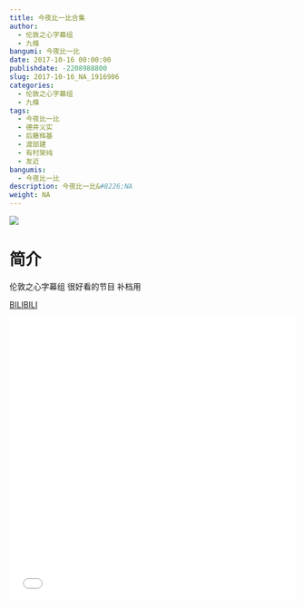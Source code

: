 ```yaml
---
title: 今夜比一比合集
author: 
  - 伦敦之心字幕组
  - 九條
bangumi: 今夜比一比
date: 2017-10-16 00:00:00
publishdate: -2208988800
slug: 2017-10-16_NA_1916906
categories: 
  - 伦敦之心字幕组
  - 九條
tags: 
  - 今夜比一比
  - 德井义实
  - 后藤辉基
  - 渡部建
  - 有村架纯
  - 友近
bangumis: 
  - 今夜比一比
description: 今夜比一比&#8226;NA
weight: NA
---
```

![](https://i.imgur.com/GamodvR.jpg)

# 简介  
伦敦之心字幕组 很好看的节目 补档用

  [BILIBILI](https://www.bilibili.com/video/av1916906/)


<div class="vcontainer">  <iframe class='video' src="//www.bilibili.com/blackboard/player.html?aid=1916906" width="100%" height="500" frameborder="0" allowfullscreen="allowfullscreen"></iframe></div>
